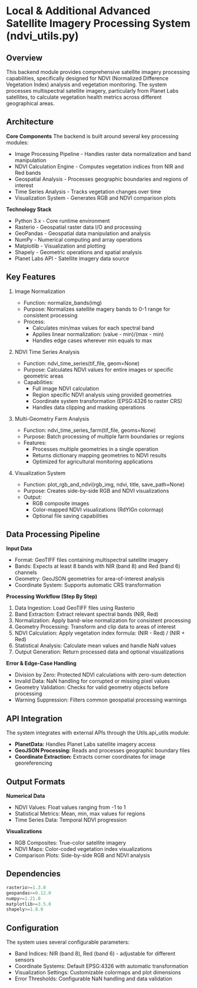 # Local & Additional Advanced Satellite Imagery Processing System (ndvi_utils.py)

## Overview
This backend module provides comprehensive satellite imagery processing capabilities, specifically designed for NDVI (Normalized Difference Vegetation Index) analysis and vegetation monitoring. The system processes multispectral satellite imagery, particularly from Planet Labs satellites, to calculate vegetation health metrics across different geographical areas.

## Architecture
**Core Components**
The backend is built around several key processing modules:
   - Image Processing Pipeline - Handles raster data normalization and band manipulation
   - NDVI Calculation Engine - Computes vegetation indices from NIR and Red bands
   - Geospatial Analysis - Processes geographic boundaries and regions of interest
   - Time Series Analysis - Tracks vegetation changes over time
   - Visualization System - Generates RGB and NDVI comparison plots

**Technology Stack**
   - Python 3.x - Core runtime environment
   - Rasterio - Geospatial raster data I/O and processing
   - GeoPandas - Geospatial data manipulation and analysis
   - NumPy - Numerical computing and array operations
   - Matplotlib - Visualization and plotting
   - Shapely - Geometric operations and spatial analysis
   - Planet Labs API - Satellite imagery data source

## Key Features
1. Image Normalization
   - Function: normalize_bands(img)
   - Purpose: Normalizes satellite magery bands to 0-1 range for consistent processing
   - Process:
      - Calculates min/max values for each spectral band
      - Applies linear normalization: (value - min)/(max - min)
      - Handles edge cases wherever min equals to max

2. NDVI Time Series Analysis
   - Function: ndvi_time_series(tif_file, geom=None)
   - Purpose: Calculates NDVI values for entire images or specific geometric areas
   - Capabilities:
      - Full image NDVI calculation
      - Region specific NDVI analysis using provided geometries
      - Coordinate system transformation (EPSG:4326 to raster CRS)
      - Handles data clipping and masking operations

3. Multi-Geometry Farm Analysis
   - Function: ndvi_time_series_farm(tif_file, geoms=None)
   - Purpose: Batch processing of multiple farm boundaries or regions
   - Features:
      - Processes multiple geometries in a single operation
      - Returns dictionary mapping geometries to NDVI results
      - Optimized for agricultural monitoring applications

4. Visualization System
   - Function: plot_rgb_and_ndvi(rgb_img, ndvi, title, save_path=None)
   - Purpose: Creates side-by-side RGB and NDVI visualizations
   - Output:
      - RGB composite images
      - Color-mapped NDVI visualizations (RdYlGn colormap)
      - Optional file saving capabilities

## Data Processing Pipeline
**Input Data**
   - Format: GeoTIFF files containing multispectral satellite imagery
   - Bands: Expects at least 8 bands with NIR (band 8) and Red (band 6) channels
   - Geometry: GeoJSON geometries for area-of-interest analysis
   - Coordinate System: Supports automatic CRS transformation

**Processing Workflow (Step By Step)**
1. Data Ingestion: Load GeoTIFF files using Rasterio
2. Band Extraction: Extract relevant spectral bands (NIR, Red)
3. Normalization: Apply band-wise normalization for consistent processing
4. Geometry Processing: Transform and clip data to areas of interest
5. NDVI Calculation: Apply vegetation index formula: (NIR - Red) / (NIR + Red)
6. Statistical Analysis: Calculate mean values and handle NaN values
7. Output Generation: Return processed data and optional visualizations

**Error & Edge-Case Handling**
   - Division by Zero: Protected NDVI calculations with zero-sum detection
   - Invalid Data: NaN handling for corrupted or missing pixel values
   - Geometry Validation: Checks for valid geometry objects before processing
   - Warning Suppression: Filters common geospatial processing warnings

## API Integration
The system integrates with external APIs through the Utils.api_utils module:
   - **PlanetData:** Handles Planet Labs satellite imagery access
   - **GeoJSON Processing:** Reads and processes geographic boundary files
   - **Coordinate Extraction:** Extracts corner coordinates for image georeferencing

## Output Formats
**Numerical Data**
   - NDVI Values: Float values ranging from -1 to 1
   - Statistical Metrics: Mean, min, max values for regions
   - Time Series Data: Temporal NDVI progression

**Visualizations**
   - RGB Composites: True-color satellite imagery
   - NDVI Maps: Color-coded vegetation index visualizations
   - Comparison Plots: Side-by-side RGB and NDVI analysis

## Dependencies 
```python
rasterio>=1.3.0
geopandas>=0.12.0
numpy>=1.21.0
matplotlib>=3.5.0
shapely>=1.8.0
```

## Configuration
The system uses several configurable parameters:
   - Band Indices: NIR (band 8), Red (band 6) - adjustable for different sensors
   - Coordinate Systems: Default EPSG:4326 with automatic transformation
   - Visualization Settings: Customizable colormaps and plot dimensions
   - Error Thresholds: Configurable NaN handling and data validation